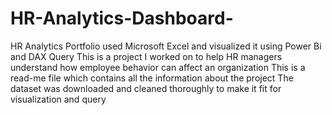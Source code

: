 # HR-Analytics-Dashboard-
HR Analytics Portfolio used Microsoft Excel and  visualized it using Power Bi and DAX Query
This is a project I worked on to help HR managers understand how employee behavior can affect an organization
This is a read-me file which contains all the information about the project
The dataset was downloaded and cleaned thoroughly to make it fit for visualization and query 
